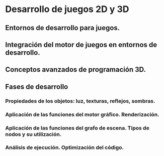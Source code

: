 # Desarrollo de juegos 2D y 3D 

## Entornos de desarrollo para juegos.

## Integración del motor de juegos en entornos de desarrollo.

## Conceptos avanzados de programación 3D.

## Fases de desarrollo

### Propiedades de los objetos: luz, texturas, reflejos, sombras.

### Aplicación de las funciones del motor gráfico. Renderización.

### Aplicación de las funciones del grafo de escena. Tipos de nodos y su utilización.

### Análisis de ejecución. Optimización del código.
